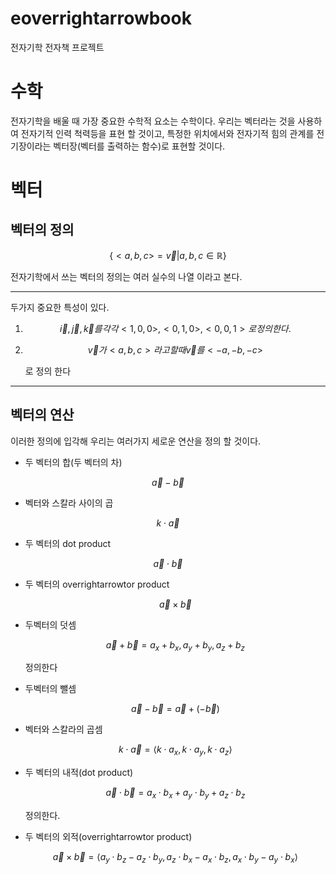 <!-- 각 기호마다 이거 붙이고 사이간격 뛰우기 -->
# eoverrightarrowbook

전자기학 전자책 프로젝트

# 수학

전자기학을 배울 때 가장 중요한 수학적 요소는
수학이다. 우리는 벡터라는 것을 사용하여 전자기적 인력 척력등을 표현 할 것이고, 특정한 위치에서와 전자기적 힘의 관계를 전기장이라는 벡터장(벡터를 출력하는 함수)로 표현할 것이다.

# 벡터
## 벡터의 정의

```math
        \{ {<a,b,c>} = \overrightarrow{v} | a,b,c \in \mathbb{R}\}
```

전자기학에서 쓰는 벡터의 정의는 여러 실수의 나열 이라고 본다.

---

두가지 중요한 특성이 있다.

1. ```math
    \overrightarrow{i}, \overrightarrow{j}, \overrightarrow{k} 를 각각 <1,0,0>, <0,1,0>, <0,0,1>로 정의한다.
    ```
2. ```math
    \overrightarrow{v}가 <a,b,c>라고 할 때 \overrightarrow{v}를 <-a,-b,-c>
    ```
    로 정의 한다

---
## 벡터의 연산 
이러한 정의에 입각해 우리는 여러가지 세로운 연산을 정의 할 것이다.

- 두 벡터의 합(두 벡터의 차)
```math
  \overrightarrow{a} - \overrightarrow{b}
  ```
- 벡터와 스칼라 사이의 곱
```math
  k \cdot \overrightarrow{a}
  ```
- 두 벡터의 dot product
```math
  \overrightarrow{a} \cdot \overrightarrow{b}
  ```
- 두 벡터의 overrightarrowtor product
  ```math
  \overrightarrow{a} \times \overrightarrow{b}
  ```

* 두벡터의 덧셈
    ```math
    \overrightarrow{a} + \overrightarrow{b} = a_x + b_x, a_y + b_y, a_z + b_z
    ```
    정의한다
* 두벡터의 뺄셈
    ```math
    \overrightarrow{a} - \overrightarrow{b} = \overrightarrow{a} + (- \overrightarrow{b})
    ```

* 벡터와 스칼라의 곱셈
    ```math
  k \cdot \overrightarrow{a} = \langle k \cdot a_x, k \cdot a_y, k \cdot a_z \rangle
  ```

* 두 벡터의 내적(dot product)
    ```math
  \overrightarrow{a} \cdot \overrightarrow{b} = a_x \cdot b_x + a_y \cdot b_y + a_z \cdot b_z
  ```
  정의한다.

* 두 벡터의 외적(overrightarrowtor product)
  ```math
  \overrightarrow{a} \times \overrightarrow{b} = \langle a_y \cdot b_z - a_z \cdot b_y, a_z \cdot b_x - a_x \cdot b_z, a_x \cdot b_y - a_y \cdot b_x \rangle
  ```